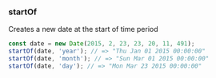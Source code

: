 ### startOf

Creates a new date at the start of time period

```js
const date = new Date(2015, 2, 23, 23, 20, 11, 491);
startOf(date, 'year'); // => "Thu Jan 01 2015 00:00:00"
startOf(date, 'month'); // => "Sun Mar 01 2015 00:00:00"
startOf(date, 'day'); // => "Mon Mar 23 2015 00:00:00"
``` 